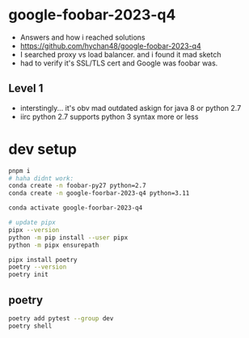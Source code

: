 # google-foobar-2023-q4
* Answers and how i reached solutions
* https://github.com/hychan48/google-foobar-2023-q4
* I searched proxy vs load balancer. and i found it mad sketch
* had to verify it's SSL/TLS cert and Google was foobar was.
## Level 1
* interstingly... it's obv mad outdated askign for java 8 or python 2.7
* iirc python 2.7 supports python 3 syntax more or less

# dev setup
```bash
pnpm i
# haha didnt work:
conda create -n foobar-py27 python=2.7
conda create -n google-foorbar-2023-q4 python=3.11

conda activate google-foorbar-2023-q4

# update pipx
pipx --version
python -m pip install --user pipx
python -m pipx ensurepath

pipx install poetry
poetry --version
poetry init
```

## poetry
```bash
poetry add pytest --group dev
poetry shell
```